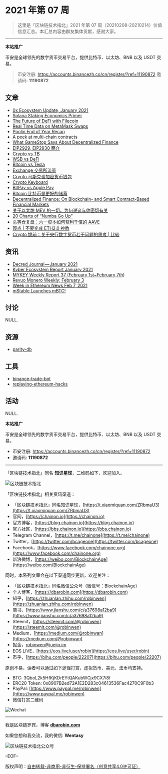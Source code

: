 # 2021 年第 07 周

> 这里是「区块链技术指北」2021 年第 07 周（20210208-20210214）价值信息汇总。本汇总内容由群友集体贡献，感谢大家。

***

**本站推广**

币安是全球领先的数字货币交易平台，提供比特币、以太坊、BNB 以及 USDT 交易。

> 币安注册: https://accounts.binancezh.co/cn/register/?ref=11190872
> 邀请码: **11190872**

## 文章

* [0x Ecosystem Update, January 2021](https://bbs.chainon.io/d/7259)
* [Solana Staking Economics Primer](https://bbs.chainon.io/d/7260)
* [The Future of DeFi with Filecoin](https://bbs.chainon.io/d/7262)
* [Real Time Data on MetaMask Swaps](https://bbs.chainon.io/d/7264)
* [Poolin End of Year Recap](https://bbs.chainon.io/d/7266)
* [A peek at multi-chain contracts](https://bbs.chainon.io/d/7268)
* [What GameStop Says About Decentralized Finance](https://bbs.chainon.io/d/7269)
* [EIP2929, EIP2930 簡介](https://bbs.chainon.io/d/7270)
* [Crypto vs TB](https://bbs.chainon.io/d/7273)
* [WSB vs DeFi](https://bbs.chainon.io/d/7274)
* [Bitcoin vs Tesla](https://bbs.chainon.io/d/7275)
* [Exchange 交易所流量](https://bbs.chainon.io/d/7276)
* [Crypto 马斯克谈加密货币钱包](https://bbs.chainon.io/d/7277)
* [Crypto Keyboard](https://bbs.chainon.io/d/7278)
* [BitPay vs Apple Pay](https://bbs.chainon.io/d/7279)
* [Bitcoin 比特币是更好的储蓄](https://bbs.chainon.io/d/7280)
* [Decentralized Finance: On Blockchain- and Smart Contract-Based Financial Markets](https://bbs.chainon.io/d/7283)
* [关于以太坊 MEV 的一切，为何说这与你密切有关](https://bbs.chainon.io/d/7284)
* [20 Charts of “Numba Go Up”](https://bbs.chainon.io/d/7285)
* [头等仓复盘：六一资本如何获利千倍的 AAVE](https://bbs.chainon.io/d/7286)
* [观点 | 不要变成 ETH2.0 神教](https://bbs.chainon.io/d/7287)
* [Crypto 姚前：关于央行数字货币若干问题的思考 | 比较](https://bbs.chainon.io/d/7288)

## 资讯

* [Decred Journal — January 2021](https://bbs.chainon.io/d/7261)
* [Kyber Ecosystem Report January 2021](https://bbs.chainon.io/d/7263)
* [MYKEY Weekly Report 37 (February 1st~February 7th)](https://bbs.chainon.io/d/7265)
* [Revuo Monero Weekly: February 3](https://bbs.chainon.io/d/7267)
* [Week in Ethereum News Feb 7, 2021](https://bbs.chainon.io/d/7271)
* [mStable Launches mBTC!](https://bbs.chainon.io/d/7272)

## 讨论

NULL.

## 资源

* [parity-db](https://bbs.chainon.io/d/7281)

## 工具

* [binance-trade-bot](https://bbs.chainon.io/d/7258)
* [replaying-ethereum-hacks](https://bbs.chainon.io/d/7282)

## 活动

NULL.

**本站推广**

币安是全球领先的数字货币交易平台，提供比特币、以太坊、BNB 以及 USDT 交易。

* 币安注册: https://accounts.binancezh.co/cn/register/?ref=11190872
* 邀请码: **11190872**

***

「区块链技术指北」同名 **知识星球**，二维码如下，欢迎加入。

![区块链技术指北](https://cdn.dbarobin.com/3YzonTR.png)

「区块链技术指北」相关资讯渠道：

* 「区块链技术指北」同名知识星球，[https://t.xiaomiquan.com/ZRbmaU3](https://t.xiaomiquan.com/ZRbmaU3)
* 官网，[https://chainon.io](https://chainon.io)
* 官方博客，[https://blog.chainon.io](https://blog.chainon.io)
* 官方社区，[https://bbs.chainon.io](https://bbs.chainon.io)
* Telegram Channel，[https://t.me/chainone](https://t.me/chainone)
* Twitter，[https://twitter.com/bcageone](https://twitter.com/bcageone)
* Facebook，[https://www.facebook.com/chainone.org](https://www.facebook.com/chainone.org)
* 新浪微博，[https://weibo.com/BlockchainAge](https://weibo.com/BlockchainAge)

同时，本系列文章会在以下渠道同步更新，欢迎关注：

* 「区块链技术指北」同名微信公众号（微信号：BlockchainAge）
* 个人博客，[https://dbarobin.com](https://dbarobin.com)
* 知乎，[https://zhuanlan.zhihu.com/robinwen](https://zhuanlan.zhihu.com/robinwen)
* 简书，[https://www.jianshu.com/c/a37698a12ba9](https://www.jianshu.com/c/a37698a12ba9)
* Steemit，[https://steemit.com/@robinwen](https://steemit.com/@robinwen)
* Medium，[https://medium.com/@robinwan](https://medium.com/@robinwan)
* 掘金，[robinwen@juejin.im](https://juejin.im/user/5673ccae60b2260ee435f89a/posts)
* EOS LIVE，[https://eos.live/user/robin](https://eos.live/user/robin)
* 币乎，[https://bihu.com/people/22207](https://bihu.com/people/22207)

原创不易，读者可以通过如下途径打赏，虚拟货币、美元、法币均支持。

* BTC: 3QboL2k5HfKjKDrEYtQAKubWCjx9CX7i8f
* ERC20 Token: 0x8907B2ed72A1E2D283c04613536Fac4270C9F0b3
* PayPal: [https://www.paypal.me/robinwen](https://www.paypal.me/robinwen)
* 微信打赏二维码

![Wechat](https://cdn.dbarobin.com/SzoNl5b.jpg)

***

我是区块链罗宾，博客 **[dbarobin.com](https://dbarobin.com/)**

如果您想和我交流，我的微信: **Wentasy**

![区块链技术指北公众号](https://cdn.dbarobin.com/w0wignb.png)

–EOF–

版权声明：[自由转载-非商用-非衍生-保持署名（创意共享4.0许可证）](http://creativecommons.org/licenses/by-nc-nd/4.0/deed.zh)